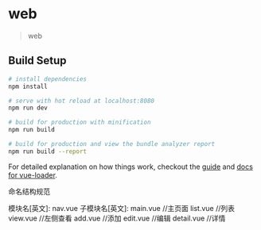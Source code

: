 # web

> web

## Build Setup

``` bash
# install dependencies
npm install

# serve with hot reload at localhost:8080
npm run dev

# build for production with minification
npm run build

# build for production and view the bundle analyzer report
npm run build --report
```

For detailed explanation on how things work, checkout the [guide](http://vuejs-templates.github.io/webpack/) and [docs for vue-loader](http://vuejs.github.io/vue-loader).



命名结构规范

模块名[英文]:
	nav.vue
	子模块名[英文]:
		main.vue	//主页面
		list.vue	//列表
		view.vue	//左侧查看
		add.vue 	//添加
		edit.vue 	//编辑
		detail.vue  //详情